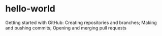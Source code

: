 # hello-world
Getting started with GitHub: Creating repositories and branches; Making and pushing commits; Opening and merging pull requests
